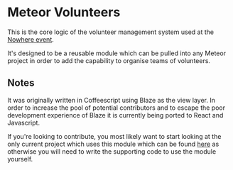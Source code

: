 # Meteor Volunteers

This is the core logic of the volunteer management system used at the [Nowhere event](www.goingnowhere.org).

It's designed to be a reusable module which can be pulled into any Meteor project in order to add the capability to organise teams of volunteers.

## Notes

It was originally written in Coffeescript using Blaze as the view layer. In order to increase the pool of potential contributors and to escape the poor development experience of Blaze it is currently being ported to React and Javascript.

If you're looking to contribute, you most likely want to start looking at the only current project which uses this module which can be found [here](https://github.com/goingnowhere/volunteers-nowhere) as otherwise you will need to write the supporting code to use the module yourself.
